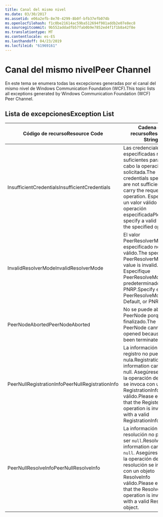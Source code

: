 ```yaml
---
title: Canal del mismo nivel
ms.date: 03/30/2017
ms.assetid: e06a2efb-8e70-4299-8b0f-bfb37efb074b
ms.openlocfilehash: f1c0be21614ac59ba512694f981addb2e07e8ec8
ms.sourcegitcommit: 9b552addadfb57fab0b9e7852ed4f1f1b8a42f8e
ms.translationtype: MT
ms.contentlocale: es-ES
ms.lasthandoff: 04/23/2019
ms.locfileid: "61969161"
---
```

# <a name="peer-channel"></a><span data-ttu-id="7205e-102">Canal del mismo nivel</span><span class="sxs-lookup"><span data-stu-id="7205e-102">Peer Channel</span></span>
<span data-ttu-id="7205e-103">En este tema se enumera todas las excepciones generadas por el canal del mismo nivel de Windows Communication Foundation (WCF).</span><span class="sxs-lookup"><span data-stu-id="7205e-103">This topic lists all exceptions generated by Windows Communication Foundation (WCF) Peer Channel.</span></span>  
  
## <a name="exception-list"></a><span data-ttu-id="7205e-104">Lista de excepciones</span><span class="sxs-lookup"><span data-stu-id="7205e-104">Exception List</span></span>  
  
|<span data-ttu-id="7205e-105">Código de recurso</span><span class="sxs-lookup"><span data-stu-id="7205e-105">Resource Code</span></span>|<span data-ttu-id="7205e-106">Cadena de recurso</span><span class="sxs-lookup"><span data-stu-id="7205e-106">Resource String</span></span>|  
|-------------------|---------------------|  
|<span data-ttu-id="7205e-107">InsufficientCredentials</span><span class="sxs-lookup"><span data-stu-id="7205e-107">InsufficientCredentials</span></span>|<span data-ttu-id="7205e-108">Las credenciales especificadas no son suficientes para llevar a cabo la operación solicitada.</span><span class="sxs-lookup"><span data-stu-id="7205e-108">The credentials specified are not sufficient to carry the requested operation.</span></span> <span data-ttu-id="7205e-109">Especificar un valor válido para la operación especificada</span><span class="sxs-lookup"><span data-stu-id="7205e-109">Please specify a valid value for the specified operation</span></span>|  
|<span data-ttu-id="7205e-110">InvalidResolverMode</span><span class="sxs-lookup"><span data-stu-id="7205e-110">InvalidResolverMode</span></span>|<span data-ttu-id="7205e-111">El valor PeerResolverMode especificado no es válido.</span><span class="sxs-lookup"><span data-stu-id="7205e-111">The specified PeerResolverMode value is invalid.</span></span> <span data-ttu-id="7205e-112">Especifique PeerResolveMode.Auto, predeterminado o PNRP.</span><span class="sxs-lookup"><span data-stu-id="7205e-112">Specify either PeerResolveMode.Auto, Default, or PNRP.</span></span>|  
|<span data-ttu-id="7205e-113">PeerNodeAborted</span><span class="sxs-lookup"><span data-stu-id="7205e-113">PeerNodeAborted</span></span>|<span data-ttu-id="7205e-114">No se puede abrir PeerNode porque se ha finalizado.</span><span class="sxs-lookup"><span data-stu-id="7205e-114">The PeerNode cannot be opened because it has been terminated.</span></span>|  
|<span data-ttu-id="7205e-115">PeerNullRegistrationInfo</span><span class="sxs-lookup"><span data-stu-id="7205e-115">PeerNullRegistrationInfo</span></span>|<span data-ttu-id="7205e-116">La información de registro no puede ser nula.</span><span class="sxs-lookup"><span data-stu-id="7205e-116">Registration information cannot be null.</span></span> <span data-ttu-id="7205e-117">Asegúrese de que la operación de registro se invoca con un objeto RegistrationInfo válido.</span><span class="sxs-lookup"><span data-stu-id="7205e-117">Please ensure that the Register operation is invoked with a valid RegistrationInfo object.</span></span>|  
|<span data-ttu-id="7205e-118">PeerNullResolveInfo</span><span class="sxs-lookup"><span data-stu-id="7205e-118">PeerNullResolveInfo</span></span>|<span data-ttu-id="7205e-119">La información de resolución no puede ser `null`.</span><span class="sxs-lookup"><span data-stu-id="7205e-119">Resolve information cannot be `null`.</span></span> <span data-ttu-id="7205e-120">Asegúrese de que la operación de resolución se invoca con un objeto ResolveInfo válido.</span><span class="sxs-lookup"><span data-stu-id="7205e-120">Please ensure that the Resolve operation is invoked with a valid ResolveInfo object.</span></span>|
